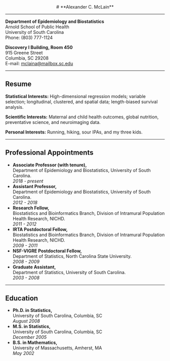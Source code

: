 
<center>
  # **Alexander C. McLain**  
</center>
  
  ---
  
  **Department of Epidemiology and Biostatistics**  
  Arnold School of Public Health  
University of South Carolina  
Phone: (803) 777-1124  

**Discovery I Building, Room 450**  
  915 Greene Street  
Columbia, SC 29208  
E-mail: [mclaina@mailbox.sc.edu](mailto:mclaina@mailbox.sc.edu)

---
  
  ## Resume
  
  **Statistical Interests:** High-dimensional regression models; variable selection; longitudinal, clustered, and spatial data; length-biased survival analysis.  

**Scientific Interests:** Maternal and child health outcomes, global nutrition, preventative science, and neuroimaging data.

**Personal Interests:** Running, hiking, sour IPAs, and my three kids.

---
  
  ## **Professional Appointments**
  
  - **Associate Professor (with tenure),**  
  Department of Epidemiology and Biostatistics, University of South Carolina.  
*2018 - present*
  - **Assistant Professor,**  
  Department of Epidemiology and Biostatistics, University of South Carolina.  
*2012 - 2018*
  - **Research Fellow,**  
  Biostatistics and Bioinformatics Branch, Division of Intramural Population Health Research, NICHD.  
*2011 - 2012*
  - **IRTA Postdoctoral Fellow,**  
  Biostatistics and Bioinformatics Branch, Division of Intramural Population Health Research, NICHD.  
*2009 - 2011*
  - **NSF-VIGRE Postdoctoral Fellow,**  
  Department of Statistics, North Carolina State University.  
*2008 - 2009*
  - **Graduate Assistant,**  
  Department of Statistics, University of South Carolina.  
*2003 - 2008*
  
  ---
  
  ## **Education**
  
  - **Ph.D. in Statistics,**  
  University of South Carolina, Columbia, SC  
*August 2008*
  - **M.S. in Statistics,**  
  University of South Carolina, Columbia, SC  
*December 2005*
  - **B.S. in Mathematics,**  
  University of Massachusetts, Amherst, MA  
*May 2002*